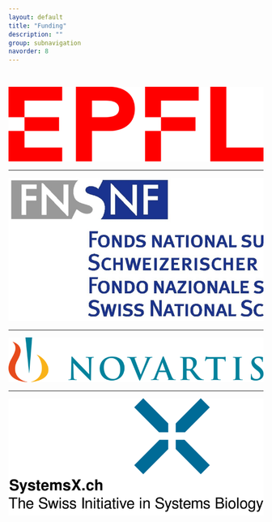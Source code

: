 ```yaml
---
layout: default
title: "Funding"
description: ""
group: subnavigation
navorder: 8
---
```

<!--
<table style="width: 100%">
<tr style="width: 100%">
    <td><img style = "max-height: 50%; max-width: 50%;" src = "https://upload.wikimedia.org/wikipedia/commons/thumb/f/f4/Logo_EPFL.svg/1280px-Logo_EPFL.svg.png"/></td>
    <td><img style = "max-height: 50%; max-width: 50%;" src = "https://lpdi.epfl.ch/wp-content/uploads/2019/01/logo-SNSF.png"/></td> 
</tr>
<tr>
    <td>Jill</td>
    <td>Smith</td>
</tr>
-->

<br/>

![](/assets/images/funding/logo_EPFL_new.png)

<hr>

![](/assets/images/funding/logo-SNSF.jpg) 

<hr>

![](/assets/images/funding/logo-Novartis.png) 

<hr>

![](/assets/images/funding/Logo-X-Systems.png) 







